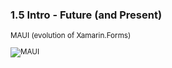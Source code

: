 ### 1.5 Intro - Future (and Present)

<small>

MAUI (evolution of Xamarin.Forms)

![MAUI](https://docs.microsoft.com/en-us/dotnet/maui/media/what-is-maui/architecture.png "Maui")

</small>